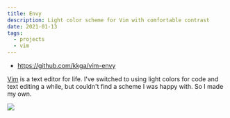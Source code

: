 ```yaml
---
title: Envy
description: Light color scheme for Vim with comfortable contrast
date: 2021-01-13
tags:
  - projects
  - vim
---
```


- https://github.com/kkga/vim-envy

[Vim](/notes/vim) is a text editor for life. I've switched to using light colors
for code and text editing a while, but couldn't find a scheme I was happy with.
So I made my own.

![](https://raw.githubusercontent.com/kkga/vim-envy/master/screenshots/envy.png)
